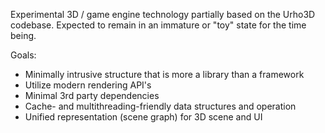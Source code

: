 Experimental 3D / game engine technology partially based on the Urho3D codebase. Expected to remain in an immature or "toy" state for the time being.

Goals:<br>
- Minimally intrusive structure that is more a library than a framework<br>
- Utilize modern rendering API's<br>
- Minimal 3rd party dependencies<br>
- Cache- and multithreading-friendly data structures and operation<br>
- Unified representation (scene graph) for 3D scene and UI<br>